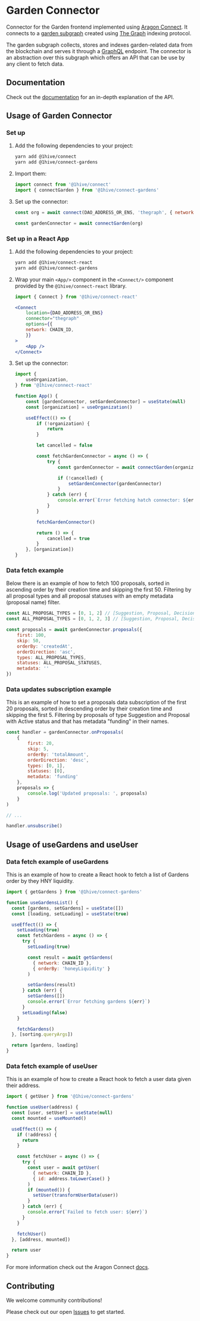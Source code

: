 # Garden Connector

Connector for the Garden frontend implemented using [Aragon Connect](https://aragon.org/connect). It connects to a [garden subgraph](https://github.com/1Hive/gardens/tree/master/packages/subgraph) created using [The Graph](https://thegraph.com/) indexing protocol.

The garden subgraph collects, stores and indexes garden-related data from the blockchain and serves it through a [GraphQL](https://graphql.org/) endpoint. The connector is an abstraction over this subgraph which offers an API that can be use by any client to fetch data.

## Documentation

Check out the [documentation](https://1hive.github.io/gardens/modules.html) for an in-depth explanation of the API.

## Usage of Garden Connector

### Set up

1.  Add the following dependencies to your project:

    ```sh
    yarn add @1hive/connect
    yarn add @1hive/connect-gardens
    ```

2.  Import them:

    ```js
    import connect from '@1hive/connect'
    import { connectGarden } from '@1hive/connect-gardens'
    ```

3.  Set up the connector:

    ```js
    const org = await connect(DAO_ADDRESS_OR_ENS, 'thegraph', { network: CHAIN_ID })

    const gardenConnector = await connectGarden(org)
    ```


### Set up in a React App

1.  Add the following dependencies to your project:

    ```sh
    yarn add @1hive/connect-react
    yarn add @1hive/connect-gardens
    ```

2.  Wrap your main `<App/>` component in the `<Connect/>` component provided by the `@1hive/connect-react` library.

    ```jsx
    import { Connect } from '@1hive/connect-react'

    <Connect
        location={DAO_ADDRESS_OR_ENS}
        connector="thegraph"
        options={{
        network: CHAIN_ID,
        }}
    >
        <App />
    </Connect>
    ```

3.  Set up the connector:

    ```js
    import {
        useOrganization,
    } from '@1hive/connect-react'

    function App() {
        const [gardenConnector, setGardenConnector] = useState(null)
        const [organization] = useOrganization()

        useEffect(() => {
            if (!organization) {
                return
            }

            let cancelled = false

            const fetchGardenConnector = async () => {
                try {
                    const gardenConnector = await connectGarden(organization)

                    if (!cancelled) {
                        setGardenConnector(gardenConnector)
                    }
                } catch (err) {
                    console.error(`Error fetching hatch connector: ${err}`)
                }
            }

            fetchGardenConnector()

            return () => {
                cancelled = true
            }
        }, [organization])
    }
    ```

### Data fetch example

Below there is an example of how to fetch 100 proposals, sorted in ascending order by their creation time and skipping the first 50. Filtering by all proposal types and all proposal statuses with an empty metadata (proposal name) filter. 

```js
const ALL_PROPOSAL_TYPES = [0, 1, 2] // [Suggestion, Proposal, Decision]
const ALL_PROPOSAL_TYPES = [0, 1, 2, 3] // [Suggestion, Proposal, Decision, Stream]

const proposals = await gardenConnector.proposals({
    first: 100,
    skip: 50,
    orderBy: 'createdAt',
    orderDirection: 'asc',
    types: ALL_PROPOSAL_TYPES,
    statuses: ALL_PROPOSAL_STATUSES,
    metadata: ''
})
```

### Data updates subscription example

This is an example of how to set a proposals data subscription of the first 20 proposals, sorted in descending order by their creation time and skipping the first 5. Filtering by proposals of type Suggestion and Proposal with Active status and that has metadata "funding" in their names. 

```js
const handler = gardenConnector.onProposals(
    {
        first: 20,
        skip: 5,
        orderBy: 'totalAmount',
        orderDirection: 'desc',
        types: [0, 1],
        statuses: [0],
        metadata: 'funding'
    },
    proposals => {
        console.log('Updated proposals: ', proposals)
    }
)

// ...

handler.unsubscribe()
```

## Usage of useGardens and useUser

### Data fetch example of useGardens

This is an example of how to create a React hook to fetch a list of Gardens order by they HNY liquidity. 

```jsx
import { getGardens } from '@1hive/connect-gardens'

function useGardensList() {
  const [gardens, setGardens] = useState([])
  const [loading, setLoading] = useState(true)

  useEffect(() => {
    setLoading(true)
    const fetchGardens = async () => {
      try {
        setLoading(true)

        const result = await getGardens(
          { network: CHAIN_ID },
          { orderBy: 'honeyLiquidity' }
        )

        setGardens(result)
      } catch (err) {
        setGardens([])
        console.error(`Error fetching gardens ${err}`)
      }
      setLoading(false)
    }

    fetchGardens()
  }, [sorting.queryArgs])

  return [gardens, loading]
}
```

### Data fetch example of useUser

This is an example of how to create a React hook to fetch a user data given their address. 

```jsx
import { getUser } from '@1hive/connect-gardens'

function useUser(address) {
  const [user, setUser] = useState(null)
  const mounted = useMounted()

  useEffect(() => {
    if (!address) {
      return
    }

    const fetchUser = async () => {
      try {
        const user = await getUser(
          { network: CHAIN_ID },
          { id: address.toLowerCase() }
        )
        if (mounted()) {
          setUser(transformUserData(user))
        }
      } catch (err) {
        console.error(`Failed to fetch user: ${err}`)
      }
    }

    fetchUser()
  }, [address, mounted])

  return user
}
```

For more information check out the Aragon Connect [docs](https://connect.aragon.org/).

## Contributing

We welcome community contributions!

Please check out our open [Issues](https://github.com/1Hive/gardens/issues?q=is%3Aissue+is%3Aopen+sort%3Aupdated-desc) to get started.


